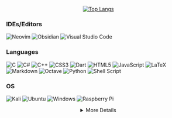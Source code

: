<div align="center">
  
  <!-- <a href="https://github.com/belongtothenight">![Anurag's GitHub stats](https://github-readme-stats-git-masterrstaa-rickstaa.vercel.app/api?username=belongtothenight&theme=codeSTACKr&show_icons=true)</a> -->
  <a href="https://github.com/belongtothenight">[![Top Langs](https://github-readme-stats-git-masterrstaa-rickstaa.vercel.app/api/top-langs/?username=belongtothenight&theme=codeSTACKr&layout=compact&hide=jupyter%20notebook)](https://github.com/anuraghazra/github-readme-stats)</a>

</div>

### IDEs/Editors

![Neovim](https://img.shields.io/badge/NeoVim-%2357A143.svg?&style=for-the-badge&logo=neovim&logoColor=white)
![Obsidian](https://img.shields.io/badge/Obsidian-%23483699.svg?style=for-the-badge&logo=obsidian&logoColor=white)
![Visual Studio Code](https://img.shields.io/badge/Visual%20Studio%20Code-0078d7.svg?style=for-the-badge&logo=visual-studio-code&logoColor=white)


### Languages

![C](https://img.shields.io/badge/c-%2300599C.svg?style=for-the-badge&logo=c&logoColor=white)
![C#](https://img.shields.io/badge/c%23-%23239120.svg?style=for-the-badge&logo=c-sharp&logoColor=white)
![C++](https://img.shields.io/badge/c++-%2300599C.svg?style=for-the-badge&logo=c%2B%2B&logoColor=white)
![CSS3](https://img.shields.io/badge/css3-%231572B6.svg?style=for-the-badge&logo=css3&logoColor=white)
![Dart](https://img.shields.io/badge/dart-%230175C2.svg?style=for-the-badge&logo=dart&logoColor=white)
![HTML5](https://img.shields.io/badge/html5-%23E34F26.svg?style=for-the-badge&logo=html5&logoColor=white)
![JavaScript](https://img.shields.io/badge/javascript-%23323330.svg?style=for-the-badge&logo=javascript&logoColor=%23F7DF1E)
![LaTeX](https://img.shields.io/badge/latex-%23008080.svg?style=for-the-badge&logo=latex&logoColor=white)
![Markdown](https://img.shields.io/badge/markdown-%23000000.svg?style=for-the-badge&logo=markdown&logoColor=white)
![Octave](https://img.shields.io/badge/OCTAVE-darkblue?style=for-the-badge&logo=octave&logoColor=fcd683)
![Python](https://img.shields.io/badge/python-3670A0?style=for-the-badge&logo=python&logoColor=ffdd54)
![Shell Script](https://img.shields.io/badge/shell_script-%23121011.svg?style=for-the-badge&logo=gnu-bash&logoColor=white)

### OS

![Kali](https://img.shields.io/badge/Kali-268BEE?style=for-the-badge&logo=kalilinux&logoColor=white)
![Ubuntu](https://img.shields.io/badge/Ubuntu-E95420?style=for-the-badge&logo=ubuntu&logoColor=white)
![Windows](https://img.shields.io/badge/Windows-0078D6?style=for-the-badge&logo=windows&logoColor=white)
![Raspberry Pi](https://img.shields.io/badge/-RaspberryPi-C51A4A?style=for-the-badge&logo=Raspberry-Pi)

<div align="center">
<details><summary>More Details</summary>

## About me

<!-- <div align="left"> -->

- 👋 Hi, I’m @belongtothenight, currently studying in CYCU Electrical Engineering Bachelor Degree.
- 👀 I’m interested in Drones, Control Systems, ML, DL, BD, audio, analog circuit design, IoT.
- I’m currently learning RTDSP, FPGA, CN, CF, QC.
- I've love to collaborate on: Anything!
- Email: dachuan516@gmail.com

<!-- </div> -->

## Possible Plans

<!-- <div align="left"> -->

1. dynamic task finish time estimator like [this](https://www.youtube.com/watch?v=IUszMmtU8N0)
2. use bash script to execute ffmpeg and replace some batch script in [batch_executable](https://github.com/belongtothenight/batch_executable)
3. a website keeping record of newest technology and developing history. (tech frontier/advance tree?)
4. host a database with content: minecraft pics, vids, mods, shaders, textures... language: MySQL, HTML?, JS?
5. code a minecraft mod for filming, player path/environment logging.

<!-- </div> -->

## Experienced Languages

1. python
2. matlab
3. c / c++ / c#
4. node.js / javascript / html / css
5. verilog
6. bash / batch
7. java
8. php

<!-- </div> -->

## Acronym

| acronym | fullword                            |
| ------- | ----------------------------------- |
| ML      | Machine Learning                    |
| DL      | Deep Learning                       |
| BD      | Big Data                            |
| IoT     | Internet of Things                  |
| RTDSP   | Real Time Digital Signal Processing |
| FPGA    | Field Programmable Gate Array       |
| CN      | Computer Network                    |
| CF      | Chaos and Fractal                   |
| QC      | Quantum Computing                   |

<!-- </div> -->

#### Update Time: 20230402

</details>
</div>

<!---
belongtothenight/belongtothenight is a ✨ special ✨ repository because its `README.md` (this file) appears on your GitHub profile.
You can click the Preview link to take a look at your changes.
--->
